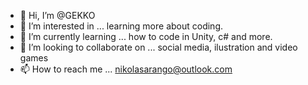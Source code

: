 - 👋 Hi, I’m @GEKKO
- 👀 I’m interested in ... learning more about coding.
- 🌱 I’m currently learning ... how to code in Unity, c# and more.
- 💞️ I’m looking to collaborate on ... social media, ilustration and video games
- 📫 How to reach me ... nikolasarango@outlook.com

<!---
GEKKOLAS/GEKKOLAS is a ✨ special ✨ repository because its `README.md` (this file) appears on your GitHub profile.
You can click the Preview link to take a look at your changes.
--->
